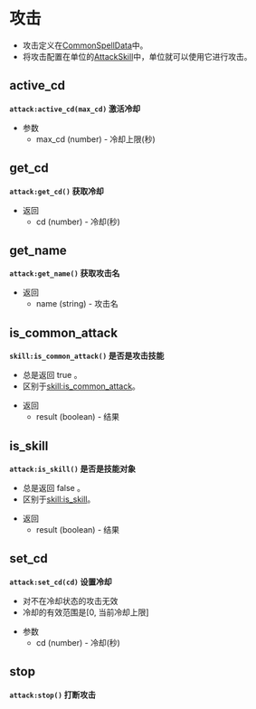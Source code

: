 # 攻击
+ 攻击定义在[CommonSpellData]中。
+ 将攻击配置在单位的[AttackSkill]中，单位就可以使用它进行攻击。

## active_cd
**`attack:active_cd(max_cd)` 激活冷却**

* 参数
    * max_cd (number) - 冷却上限(秒)

## get_cd
**`attack:get_cd()` 获取冷却**

* 返回
    * cd (number) - 冷却(秒)

## get_name
**`attack:get_name()` 获取攻击名**

* 返回
    * name (string) - 攻击名

## is_common_attack
**`skill:is_common_attack()` 是否是攻击技能**

+ 总是返回 true 。
+ 区别于[skill:is_common_attack]。
* 返回
    * result (boolean) - 结果

## is_skill
**`attack:is_skill()` 是否是技能对象**

+ 总是返回 false 。
+ 区别于[skill:is_skill]。
* 返回
    * result (boolean) - 结果

## set_cd
**`attack:set_cd(cd)` 设置冷却**

+ 对不在冷却状态的攻击无效
+ 冷却的有效范围是[0, 当前冷却上限]
* 参数
    * cd (number) - 冷却(秒)

## stop
**`attack:stop()` 打断攻击**

[CommonSpellData]: 404
[AttackSkill]: 404
[skill:is_common_attack]: /ac/API/skill?id=is_common_attack
[skill:is_skill]: /ac/API/skill?id=is_skill

